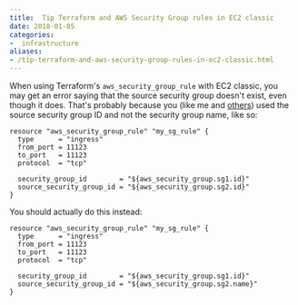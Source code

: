 ```yaml
---
title:  Tip Terraform and AWS Security Group rules in EC2 classic
date: 2018-01-05
categories:
-  infrastructure
aliases:
- /tip-terraform-and-aws-security-group-rules-in-ec2-classic.html
---
```


When using Terraform's `aws_security_group_rule` with EC2 classic, you may get an error
saying that the source security group doesn't exist, even though it does. That's probably
because you (like me and [others](https://github.com/hashicorp/terraform/issues/5532)) 
used the source security group ID and not the security group name, like so:

```
resource "aws_security_group_rule" "my_sg_rule" {
  type      = "ingress"
  from_port = 11123
  to_port   = 11123
  protocol  = "tcp"

  security_group_id        = "${aws_security_group.sg1.id}"
  source_security_group_id = "${aws_security_group.sg2.id}"
}
```

You should actually do this instead:

```
resource "aws_security_group_rule" "my_sg_rule" {
  type      = "ingress"
  from_port = 11123
  to_port   = 11123
  protocol  = "tcp"

  security_group_id        = "${aws_security_group.sg1.id}"
  source_security_group_id = "${aws_security_group.sg2.name}"
}
```
